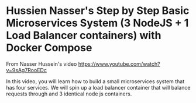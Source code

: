 # Hussien Nasser's Step by Step Basic Microservices System (3 NodeJS + 1 Load Balancer containers) with Docker Compose

From Nasser Hussein's video https://www.youtube.com/watch?v=9sAg7RooEDc

In this video, you will learn how to build a small microservices system that has four services. We will spin up a load balancer container that will balance requests through and 3 identical node js containers.
